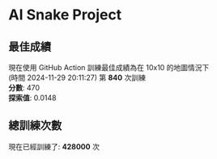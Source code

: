
# AI Snake Project

## **最佳成績**














現在使用 GitHub Action 訓練最佳成績為在 10x10 的地圖情況下  
(時間 2024-11-29 20:11:27) 第 **840** 次訓練  
**分數**: 470  
**探索值**: 0.0148





























## 總訓練次數
現在已經訓練了: **428000** 次
